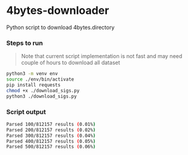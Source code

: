 # 4bytes-downloader

Python script to download 4bytes.directory

### Steps to run

> Note that current script implementation is not fast and may need couple of hours to download all dataset

```bash
python3 -m venv env
source ./env/bin/activate
pip install requests
chmod +x ./download_sigs.py
python3 ./download_sigs.py
```

### Script output

```bash
Parsed 100/812157 results (0.01%)
Parsed 200/812157 results (0.02%)
Parsed 300/812157 results (0.04%)
Parsed 400/812157 results (0.05%)
Parsed 500/812157 results (0.06%)
```
